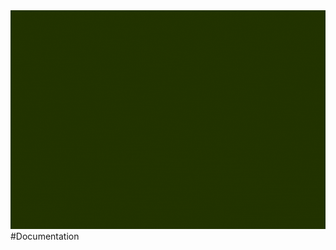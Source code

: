 <img src="https://github.com/JerrymiahPM/veri-bot/blob/main/Sun%20coins.gif" width="1000" height="350"/>
#Documentation
